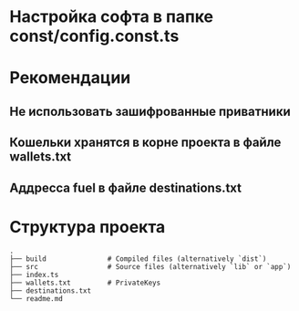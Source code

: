# Настройка софта в папке const/config.const.ts

# Рекомендации

## Не использовать зашифрованные приватники

## Кошельки хранятся в корне проекта в файле wallets.txt

## Аддресса fuel в файле destinations.txt

# Структура проекта

    .
    ├── build               # Compiled files (alternatively `dist`)
    ├── src                 # Source files (alternatively `lib` or `app`)
    ├── index.ts
    ├── wallets.txt         # PrivateKeys
    ├── destinations.txt
    └── readme.md
